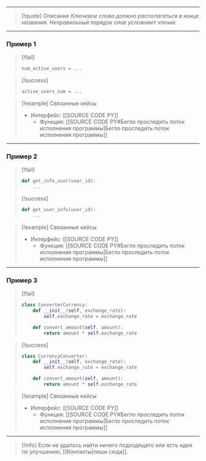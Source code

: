 ***

>[!quote] Описание
_Ключевое слово должно располагаться в конце названия.
Неправильный порядок слов усложняет чтение._

***
### Пример 1

> [!fail]
> ```python
> num_active_users = ...
> ```

> [!success]
> ```python
> active_users_num = ...
> ```

> [!example] Связанные кейсы
>- Интерфейс: [[SOURCE CODE PY]]
>	- Функция: [[SOURCE CODE PY#Бегло проследить поток исполнения программы|Бегло проследить поток исполнения программы]]

***
### Пример 2

> [!fail]
> ```python
> def get_info_user(user_id):
>     ...
> ```

> [!success]
> ```python
> def get_user_info(user_id):
>     ...
> ```

> [!example] Связанные кейсы
>- Интерфейс: [[SOURCE CODE PY]]
>	- Функция: [[SOURCE CODE PY#Бегло проследить поток исполнения программы|Бегло проследить поток исполнения программы]]

***
### Пример 3

> [!fail]
> ```python
> class ConverterCurrency:
>     def __init__(self, exchange_rate):
>         self.exchange_rate = exchange_rate
> 
>     def convert_amount(self, amount):
>         return amount * self.exchange_rate
> ```

> [!success]
> ```python
> class CurrencyConverter:
>     def __init__(self, exchange_rate):
>         self.exchange_rate = exchange_rate
> 
>     def convert_amount(self, amount):
>         return amount * self.exchange_rate
> ```

> [!example] Связанные кейсы
>- Интерфейс: [[SOURCE CODE PY]]
>	- Функция: [[SOURCE CODE PY#Бегло проследить поток исполнения программы|Бегло проследить поток исполнения программы]]

***

> [!info]
> Если не удалось найти ничего подходящего или есть идея по улучшению, [[Контакты|пиши сюда]].
